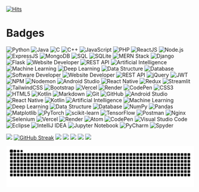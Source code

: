 [![Hits](https://hits.seeyoufarm.com/api/count/incr/badge.svg?url=https%3A%2F%2Fgithub.com%2FVansh7388%2Fhit-counter&count_bg=%23DF0E0E&title_bg=%23555555&icon=steam.svg&icon_color=%23E7E7E7&title=views&edge_flat=false)](https://hits.seeyoufarm.com)


# Badges

![Python](https://img.shields.io/badge/-Python-3776AB?style=flat&logo=python&logoColor=white)
![Java](https://img.shields.io/badge/-Java-007396?style=flat&logo=java&logoColor=white)
![C](https://img.shields.io/badge/-C-A8B9CC?style=flat&logo=c&logoColor=white)
![C++](https://img.shields.io/badge/-C%2B%2B-00599C?style=flat&logo=cplusplus&logoColor=white)
![JavaScript](https://img.shields.io/badge/-JavaScript-F7DF1E?style=flat&logo=javascript&logoColor=white)
![PHP](https://img.shields.io/badge/-PHP-777BB4?style=flat&logo=php&logoColor=white)
![ReactJS](https://img.shields.io/badge/-ReactJS-61DAFB?style=flat&logo=react&logoColor=black)
![Node.js](https://img.shields.io/badge/-Node.js-339933?style=flat&logo=node.js&logoColor=white)
![ExpressJS](https://img.shields.io/badge/-Express.js-000000?style=flat&logo=express&logoColor=white)
![MongoDB](https://img.shields.io/badge/-MongoDB-47A248?style=flat&logo=mongodb&logoColor=white)
![SQL](https://img.shields.io/badge/-SQL-4479A1?style=flat&logo=microsoft-sql-server&logoColor=white)
![SQLite](https://img.shields.io/badge/-SQLite-003B57?style=flat&logo=sqlite&logoColor=white)
![MERN Stack](https://img.shields.io/badge/-MERN%20Stack-000000?style=flat&logo=react&logoColor=white)
![Django](https://img.shields.io/badge/-Django-092E20?style=flat&logo=django&logoColor=white)
![Flask](https://img.shields.io/badge/-Flask-000000?style=flat&logo=flask&logoColor=white)
![Website Developer](https://img.shields.io/badge/-Website%20Developer-5B2C6F?style=flat&logo=html5&logoColor=white)
![REST API](https://img.shields.io/badge/-REST%20API-25C8F3?style=flat&logo=api&logoColor=white)
![Artificial Intelligence](https://img.shields.io/badge/-AI-FF6F61?style=flat&logo=ai&logoColor=white)
![Machine Learning](https://img.shields.io/badge/-ML-4CAF50?style=flat&logo=machine-learning&logoColor=white)
![Deep Learning](https://img.shields.io/badge/-Deep%20Learning-00B0F0?style=flat&logo=deep-learning&logoColor=white)
![Data Structure](https://img.shields.io/badge/-Data%20Structure-8E44AD?style=flat&logo=data-structure&logoColor=white)
![Database](https://img.shields.io/badge/-Database-3E8E41?style=flat&logo=database&logoColor=white)
![Software Developer](https://img.shields.io/badge/-Software%20Developer-0A66C2?style=flat&logo=developer&logoColor=white)
![Website Developer](https://img.shields.io/badge/-Website%20Developer-39A1D2?style=flat&logo=html5&logoColor=white)
![REST API](https://img.shields.io/badge/-REST%20API-1D9BF0?style=flat&logo=rest&logoColor=white)
![jQuery](https://img.shields.io/badge/-jQuery-0769AD?style=flat&logo=jquery&logoColor=white)
![JWT](https://img.shields.io/badge/-JWT-000000?style=flat&logo=json-web-tokens&logoColor=white)
![NPM](https://img.shields.io/badge/-NPM-CB3837?style=flat&logo=npm&logoColor=white)
![Nodemon](https://img.shields.io/badge/-Nodemon-76D04B?style=flat&logo=nodemon&logoColor=white)
![Android Studio](https://img.shields.io/badge/-Android%20Studio-3DDC84?style=flat&logo=android-studio&logoColor=white)
![React Native](https://img.shields.io/badge/-React%20Native-61DAFB?style=flat&logo=react&logoColor=black)
![Redux](https://img.shields.io/badge/-Redux-764ABC?style=flat&logo=redux&logoColor=white)
![Streamlit](https://img.shields.io/badge/-Streamlit-FF4F00?style=flat&logo=streamlit&logoColor=white)
![TailwindCSS](https://img.shields.io/badge/-TailwindCSS-06B6D4?style=flat&logo=tailwindcss&logoColor=white)
![Bootstrap](https://img.shields.io/badge/-Bootstrap-7952B3?style=flat&logo=bootstrap&logoColor=white)
![Vercel](https://img.shields.io/badge/-Vercel-000000?style=flat&logo=vercel&logoColor=white)
![Render](https://img.shields.io/badge/-Render-6A4CFC?style=flat&logo=render&logoColor=white)
![CodePen](https://img.shields.io/badge/-CodePen-000000?style=flat&logo=codepen&logoColor=white)
![CSS3](https://img.shields.io/badge/-CSS3-1572B6?style=flat&logo=css3&logoColor=white)
![HTML5](https://img.shields.io/badge/-HTML5-E34F26?style=flat&logo=html5&logoColor=white)
![Kotlin](https://img.shields.io/badge/-Kotlin-7F52FF?style=flat&logo=kotlin&logoColor=white)
![Markdown](https://img.shields.io/badge/-Markdown-000000?style=flat&logo=markdown&logoColor=white)
![Git](https://img.shields.io/badge/-Git-F05032?style=flat&logo=git&logoColor=white)
![GitHub](https://img.shields.io/badge/-GitHub-181717?style=flat&logo=github&logoColor=white)
![Android Studio](https://img.shields.io/badge/-Android%20Studio-3DDC84?style=flat&logo=android-studio&logoColor=white)
![React Native](https://img.shields.io/badge/-React%20Native-20232A?style=flat&logo=react&logoColor=61DAFB)
![Kotlin](https://img.shields.io/badge/-Kotlin-7F52FF?style=flat&logo=kotlin&logoColor=white)
![Artificial Intelligence](https://img.shields.io/badge/-Artificial%20Intelligence-0072C6?style=flat&logo=ai&logoColor=white)
![Machine Learning](https://img.shields.io/badge/-Machine%20Learning-0072C6?style=flat&logo=python&logoColor=white)
![Deep Learning](https://img.shields.io/badge/-Deep%20Learning-FF6F00?style=flat&logo=tensorflow&logoColor=white)
![Data Structure](https://img.shields.io/badge/-Data%20Structure-5B2C6F?style=flat&logo=data-structures&logoColor=white)
![Database](https://img.shields.io/badge/-Database-003B57?style=flat&logo=database&logoColor=white)
![NumPy](https://img.shields.io/badge/-NumPy-013243?style=flat&logo=numpy&logoColor=white)
![Pandas](https://img.shields.io/badge/-Pandas-150458?style=flat&logo=pandas&logoColor=white)
![Matplotlib](https://img.shields.io/badge/-Matplotlib-11557A?style=flat&logo=matplotlib&logoColor=white)
![PyTorch](https://img.shields.io/badge/-PyTorch-EE4C2C?style=flat&logo=pytorch&logoColor=white)
![scikit-learn](https://img.shields.io/badge/-scikit--learn-F7931E?style=flat&logo=scikit-learn&logoColor=white)
![TensorFlow](https://img.shields.io/badge/-TensorFlow-FF6F00?style=flat&logo=tensorflow&logoColor=white)
![Postman](https://img.shields.io/badge/-Postman-FF6C37?style=flat&logo=postman&logoColor=white)
![Nginx](https://img.shields.io/badge/-Nginx-009639?style=flat&logo=nginx&logoColor=white)
![Selenium](https://img.shields.io/badge/-Selenium-43B02A?style=flat&logo=selenium&logoColor=white)
![Vercel](https://img.shields.io/badge/-Vercel-000000?style=flat&logo=vercel&logoColor=white)
![Render](https://img.shields.io/badge/-Render-000000?style=flat&logo=render&logoColor=white)
![Atom](https://img.shields.io/badge/-Atom-66595C?style=flat&logo=atom&logoColor=white)
![CodePen](https://img.shields.io/badge/-CodePen-000000?style=flat&logo=codepen&logoColor=white)
![Visual Studio Code](https://img.shields.io/badge/-VS%20Code-0078D4?style=flat&logo=visual-studio-code&logoColor=white)
![Eclipse](https://img.shields.io/badge/-Eclipse-2C2255?style=flat&logo=eclipse&logoColor=white)
![IntelliJ IDEA](https://img.shields.io/badge/-IntelliJ%20IDEA-000000?style=flat&logo=intellij-idea&logoColor=white)
![Jupyter Notebook](https://img.shields.io/badge/-Jupyter%20Notebook-F37626?style=flat&logo=jupyter&logoColor=white)
![PyCharm](https://img.shields.io/badge/-PyCharm-000000?style=flat&logo=pycharm&logoColor=white)
![Spyder](https://img.shields.io/badge/-Spyder-585858?style=flat&logo=spyder&logoColor=white)

![](https://github-profile-trophy.vercel.app/?username=Vansh7388&theme=light)
[![GitHub Streak](https://streak-stats.demolab.com?user=Vansh7388)](https://git.io/streak-stats)
![](http://github-profile-summary-cards.vercel.app/api/cards/profile-details?username=Vansh7388&theme=default)
![](http://github-profile-summary-cards.vercel.app/api/cards/repos-per-language?username=Vansh7388&theme=default)
![](http://github-profile-summary-cards.vercel.app/api/cards/most-commit-language?username=Vansh7388&theme=default)
![](http://github-profile-summary-cards.vercel.app/api/cards/stats?username=Vansh7388&theme=default)
![](http://github-profile-summary-cards.vercel.app/api/cards/productive-time?username=Vansh7388&theme=default&utcOffset=8)

<picture>
  <source media="(prefers-color-scheme: dark)" srcset="https://raw.githubusercontent.com/Vansh7388/Vansh7388/output/github-contribution-grid-snake-dark.svg">
  <source media="(prefers-color-scheme: light)" srcset="https://raw.githubusercontent.com/Vansh7388/Vansh7388/output/github-contribution-grid-snake.svg">
  <img alt="github contribution grid snake animation" src="https://raw.githubusercontent.com/Vansh7388/Vansh7388/output/github-contribution-grid-snake.svg">
</picture>


